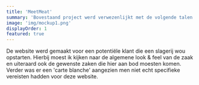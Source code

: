 ```yaml
---
title: 'MeetMeat'
summary: 'Bovestaand project werd verwezenlijkt met de volgende talen : Html, Css en Javascript - Lees meer om weer te weten over het project'
image: 'img/mockup1.png'
displayOrder: 1
featured: true
---
```


De website werd gemaakt voor een potentiële klant die een slagerij wou opstarten. Hierbij moest ik kijken naar de algemene look & feel van de
zaak en uiteraard ook de gewenste zaken die hier aan bod moesten komen. Verder was er een 'carte blanche' aangezien men niet echt specifieke
vereisten hadden voor deze website.
